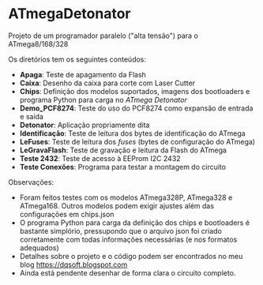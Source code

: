 # ATmegaDetonator
Projeto de um programador paralelo ("alta tensão") para o ATmega8/168/328

Os diretórios tem os seguintes conteúdos:
* **Apaga**: Teste de apagamento da Flash
* **Caixa**: Desenho da caixa para corte com Laser Cutter
* **Chips**: Definição dos modelos suportados, imagens dos bootloaders e programa Python para carga no *ATmega Detonator*
* **Demo_PCF8274**: Teste do uso do PCF8274 como expansão de entrada e saída
* **Detonator**: Aplicação propriamente dita
* **Identificação**: Teste de leitura dos bytes de identificação do ATmega
* **LeFuses**: Teste de leitura dos *fuses* (bytes de configuração do ATmega)
* **LeGravaFlash**: Teste de gravação e leitura da Flash do ATmega
* **Teste 2432**: Teste de acesso à EEProm I2C 2432
* **Teste Conexões**: Programa para testar a montagem do circuito

Observações:
* Foram feitos testes com os modelos ATmega328P, ATmega328 e ATmega168. Outros modelos podem exigir ajustes além das configurações em chips.json
* O programa Python para carga da definição dos chips e bootloaders é bastante simplório, pressupondo que o arquivo json foi criado corretamente com todas informações necessárias (e nos formatos adequados)
* Detalhes sobre o projeto e o código podem ser encontrados no meu blog https://dqsoft.blogspot.com
* Ainda está pendente desenhar de forma clara o circuito completo.
